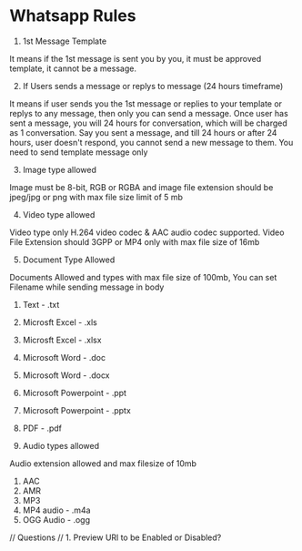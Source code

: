# Whatsapp Rules #

1. 1st Message Template

It means if the 1st message is sent you by you, it must be approved template, it cannot be a message.

2. If Users sends a message or replys to message (24 hours timeframe)

It means if user sends you the 1st message or replies to your template or replys to any message, then only you can send a message.
Once user has sent a message, you will 24 hours for conversation, which will be charged as 1 conversation.
Say you sent a message, and till 24 hours or after 24 hours, user doesn't respond, you cannot send a new message to them. You need to send template message only

3. Image type allowed

Image must be 8-bit, RGB or RGBA and image file extension should be jpeg/jpg or png with max file size limit of 5 mb

4. Video type allowed

Video type only H.264 video codec & AAC audio codec supported. Video File Extension should 3GPP or MP4 only with max file size of 16mb

5. Document Type Allowed

Documents Allowed and types with max file size of 100mb, You can set Filename while sending message in body
1. Text - .txt
2. Microsft Excel - .xls
3. Microsft Excel - .xlsx
4. Microsoft Word - .doc
5. Microsoft Word - .docx
6. Microsoft Powerpoint - .ppt
7. Microsoft Powerpoint - .pptx
8. PDF - .pdf

6. Audio types allowed

Audio extension allowed and max filesize of 10mb
1. AAC 
2. AMR
3. MP3
4. MP4 audio - .m4a
5. OGG Audio - .ogg


// Questions
// 1. Preview URl to be Enabled or Disabled?


